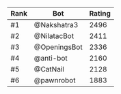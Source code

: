 Rank|Bot|Rating
---|---|---
#1|@Nakshatra3|2496
#2|@NilatacBot|2411
#3|@OpeningsBot|2336
#4|@anti-bot|2160
#5|@CatNail|2128
#6|@pawnrobot|1883
